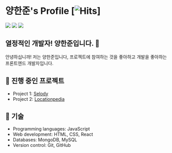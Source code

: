 # 양한준's Profile [![Hits](https://hits.seeyoufarm.com/api/count/incr/badge.svg?url=https%3A%2F%2Fgithub.com%2F97970z&count_bg=%2379C83D&title_bg=%23555555&icon=&icon_color=%23E7E7E7&title=hits&edge_flat=false)]
<a href="https://mail.google.com/mail/u/0/#inbox?compose=CllgCHrjmXCxqgGChbVHQfWMKLPvzdvKxhgGdprMKfdMPZkWtJXgCrGCnqfKdDXMRPSjbPpwbkg" target="_blank"><img src="https://img.shields.io/badge/GMAIL-FFFFFF?style=for-the-badge&logo=gmail&logoColor=red"/></a>
<a href="https://kmong.com/gig/411092" target="_blank"><img src="https://img.shields.io/badge/CMONG-FFFFFF?style=for-the-badge&logo=freelancer&logoColor=yellow"/></a>
<a href="https://kmong.com/gig/411092" target="_blank"><img src="https://img.shields.io/badge/Portfolio-FFFFFF?style=for-the-badge&logo=readthedocs&logoColor=blue"/></a>
            

## 열정적인 개발자! 양한준입니다. 👋

안녕하십니까! 저는 양한준입니다, 프로젝트에 참여하는 것을 좋아하고 개발을 좋아하는 프론트엔드 개발자입니다.

## 🔭 진행 중인 프로젝트

- Project 1: [Selody](https://github.com/Selody-project)
- Project 2: [Locationpedia](https://github.com/97970z/Locationpedia)

## 💼 기술

- Programming languages: JavaScript
- Web development: HTML, CSS, React
- Databases: MongoDB, MySQL 
- Version control: Git, GitHub
